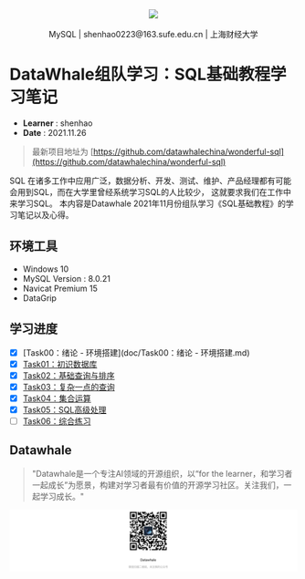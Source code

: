 <div align=center>
<img src="https://gitee.com/shenhao-stu/picgo/raw/master/Big-Data/logo.png" width="250">
</div>
<p align="center">MySQL | shenhao0223@163.sufe.edu.cn | 上海财经大学 </p>

# DataWhale组队学习：SQL基础教程学习笔记

- **Learner** : shenhao
- **Date** : 2021.11.26

> 最新项目地址为 [https://github.com/datawhalechina/wonderful-sql](https://github.com/datawhalechina/wonderful-sql)

SQL 在诸多工作中应用广泛，数据分析、开发、测试、维护、产品经理都有可能会用到SQL，而在大学里曾经系统学习SQL的人比较少，
这就要求我们在工作中来学习SQL。
本内容是Datawhale 2021年11月份组队学习《SQL基础教程》的学习笔记以及心得。

## 环境工具

- Windows 10
- MySQL Version : 8.0.21 
- Navicat Premium 15
- DataGrip

## 学习进度

* [x] [Task00：绪论 - 环境搭建](doc/Task00：绪论 - 环境搭建.md)
* [x] [Task01：初识数据库](doc/Task01：初识数据库.md)
* [x] [Task02：基础查询与排序](doc/Task02：基础查询与排序.md)
* [x] [Task03：复杂一点的查询](doc/Task03：复杂一点的查询.md)
* [x] [Task04：集合运算](doc/Task04：集合运算.md)
* [x] [Task05：SQL高级处理](doc/Task05：SQL高级处理.md)
* [ ] [Task06：综合练习](doc/Task06：综合练习.md)
## Datawhale

> "Datawhale是一个专注AI领域的开源组织，以“for the learner，和学习者一起成长”为愿景，构建对学习者最有价值的开源学习社区。关注我们，一起学习成长。"

![](img/datawhale_qrcode.jpeg)
